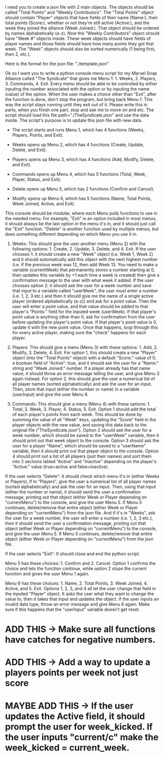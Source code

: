 I need you to create a json file with 2 main objects. The objects should be called "Total Points" and "Weekly Contributors". The "Total Points" object should contain "Player" objects that have fields of their name (Name:), their total points (Score:), whether or not they're still active (Active:), and the week they joined the alliance (Week Joined:). That object should be ordered by names alphabetically (a-z). Now the "Weekly Contributors" object should have "Week #" objects inside. These week objects should have fields of player names and those fields should have how many points they got that week. The "Week" objects should also be sorted numerically (1 being first, then 2, etc.).

Here is the format for the json file: "./template.json"

Ok so I want you to write a python console menu script for my Marvel Snap Alliance called "The Syndicate" that gives me Menu 1: 1. Weeks, 2. Players, 3. Commands, 4. Exit. Every menu should be able to be controlled by either inputing the number associated with the option or by inputing the name (value) of the option. When the user makes a choice other than "Exit", after the function is done, don't stop the program, but bring back Menu 1. This way the script stays running until they exit out of it. Please write this in parts, when you finish one part, stop and ask me to move on and etc. The script should load this file path="./TheSyndicate.json" and use the data inside. The script's purpose is to update this json file with new data.

- The script starts and runs Menu 1, which has 4 functions (Weeks, Players, Points, and Exit).

- Weeks opens up Menu 2, which has 4 functions (Create, Update, Delete, and Exit).

- Players opens up Menu 3, which has 4 functions (Add, Modify, Delete, and Exit).

- Commands opens up Menu 4, which has 5 functions (Total, Week, Player, Status, and Exit).

- Delete opens up Menu 5, which has 2 functions (Confirm and Cancel).

- Modify opens up Menu 6, which has 5 functions (Name, Total Points, Week Joined, Active, and Exit).

This console should be modular, where each Menu pulls functions to use in the needed menu. For example, "Exit" is an option included in most menus, it should always be the last option in the menu it's in, and it should just call the "Exit" function. "Delete" is another function used by multiple menus, but does something different depending on which Menu you use it in.

1. Weeks: This should give the user another menu (Menu 2) with the following options: 1. Create, 2. Update, 3. Delete, and 4. Exit. If the user chooses 1: it should create a new "Week" object (i.e. Week 1, Week 2) and it should automatically add this object with the next highest number (i.e. if the previous week was 12, then add Week 13. You need to make a variable (currentWeek) that permanently stores a number starting at 0, then updates this variable by +1 each time a week is created) then give a confirmation message to the user with what week it added. If the user chooses option 2: it should ask the user for a week number and save that input to a variable called "userWeek", the user must enter a number (i.e. 1, 2, 3 etc.) and then it should give me the name of a single active player (ordered alphabetically (a-z)) and ask for a point value. Then the user will enter a point value, and that value should be added to that player's "Points:" field for the inputed week (userWeek). If that player's point value is anything other than 0, ask for confirmation from the user before updating the player's point value. If that player's point value is 0, update it with the new point value. Once that happens, loop through this for every active player, making sure the "check" happens for each player.

2. Players: This should give a menu (Menu 3) with these options: 1. Add, 2. Modify, 3. Delete, 4. Exit. For option 1, this should create a new "Player" object (into the "Total Points" object) with a default "Score:" value of 0, a boolean field of "Active": true, and it should ask the user for a "Name:" string and "Week Joined:" number. If a player already has that name value, it should throw an error message telling the user, and give Menu 3 again instead. For option 2, this should give the user a numerical list of all player names (sorted alphabetically) and ask the user for an input. Then, store that input (either the number or name) in a variable (userInput) and give the user Menu 6.

3. Commands: This should give a menu (Menu 4) with these options: 1. Total, 2. Week, 3. Player, 4. Status, 5. Exit. Option 1 should add the total of each player's points from each week. This should be done by summing the value of all "Week" keys, updating the "Score" field in the player objects with the new value, and saving this data back to the original file ("TheSyndicate.json"). Option 2 should ask the user for a week number, which should be saved to the "userWeek" variable, then it should print out that week object to the console. Option 3 should ask the user for a player "Name", which should be saved to a "userName" variable, then it should print out that player object to the console. Option 4 should print out a list of all players (just their names) and sort them into 2 sections labled "Active" and "Inactive" depending on the player's "Active:" value (true=active and false=inactive).

If the user selects "Delete": it should check which menu it's in (either Weeks or Players), if in "Players", give the user a numerical list of all player names (sorted alphabetically) and ask the user for an input. Then, using that input (either the number or name), it should send the user a confirmation message, printing out that object (either Week or Player depending on "currentMenu") to the console, and give the user Menu 5. If Menu 5 continues, delete/remove that entire object (either Week or Player depending on "currentMenu") from the json file. And if it's in "Weeks", ask the user for a week number, the user will enter a number (i.e. 1, 2, 3 etc.), then it should send the user a confirmation message, printing out that object (either Week or Player depending on "currentMenu") to the console, and give the user Menu 5. If Menu 5 continues, delete/remove that entire object (either Week or Player depending on "currentMenu") from the json file.

If the user selects "Exit": It should close and end the python script.

Menu 5 has these choices: 1. Confirm and 2. Cancel. Option 1 confirms the choice and lets the function continue, while option 2 stops the current function and gives the user Menu 1 again.

Menu 6 has these choices: 1. Name, 2. Total Points, 3. Week Joined, 4. Active, and 5. Exit. Options 1, 2, 3, and 4 all let the user change that field in the inputed "Player" object. It asks the user what they want to change the value to, then it takes that input and updates the object. If the user inputs an invalid data type, throw an error message and give Menu 6 again. Make sure if this happens that the "userInput" variable doesn't get reset.

# ADD THIS -> Make sure all functions have catches for negative numbers.

# ADD THIS -> Add a way to update a players points per week not just score

# MAYBE ADD THIS -> If the user updates the Active field, it should prompt the user for week_kicked. If the user inputs "current/c" make the week_kicked = current_week.
